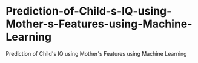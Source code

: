 # Prediction-of-Child-s-IQ-using-Mother-s-Features-using-Machine-Learning
Prediction of Child's IQ using Mother's Features using Machine Learning
